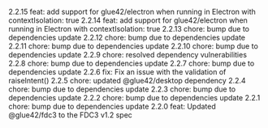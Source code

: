 2.2.15
feat: add support for glue42/electron when running in Electron with contextIsolation: true
2.2.14
feat: add support for glue42/electron when running in Electron with contextIsolation: true
2.2.13
chore: bump due to dependencies update
2.2.12
chore: bump due to dependencies update
2.2.11
chore: bump due to dependencies update
2.2.10
chore: bump due to dependencies update
2.2.9
chore: resolved dependency vulnerabilities
2.2.8
chore: bump due to dependencies update
2.2.7
chore: bump due to dependencies update
2.2.6
fix: Fix an issue with the validation of raiseIntent()
2.2.5
chore: updated @glue42/desktop dependency
2.2.4
chore: bump due to dependencies update
2.2.3
chore: bump due to dependencies update
2.2.2
chore: bump due to dependencies update
2.2.1
chore: bump due to dependencies update
2.2.0
feat: Updated @glue42/fdc3 to the FDC3 v1.2 spec
